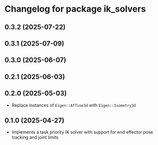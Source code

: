 # Changelog for package ik_solvers

## 0.3.2 (2025-07-22)

## 0.3.1 (2025-07-09)

## 0.3.0 (2025-06-07)

## 0.2.1 (2025-06-03)

## 0.2.0 (2025-05-03)

- Replace instances of `Eigen::Affine3d` with `Eigen::Isometry3d`

## 0.1.0 (2025-04-27)

- Implements a task priority IK solver with support for end effector pose
tracking and joint limits
